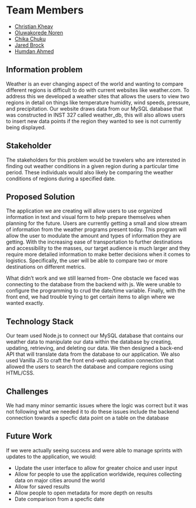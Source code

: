 # Team Members
- [Christian Kheav](https://github.com/ckheav)
- [Oluwakorede Noren](https://github.com/M-Noren)
- [Chika Chuku](https://github.com/cheekmsss)
- [Jared Brock](https://github.com/jb109)
- [Humdan Ahmed](https://github.com/Humdan1)

## Information problem
Weather is an ever changing aspect of the world and wanting to compare different regions is difficult to do with current websites like weather.com. To address this we developed a weather sites that allows the users to view two regions in detail on things like temperature humidity, wind speeds, pressure, and precipitation. Our website draws data from our MySQL database that was constructed in INST 327 called weather_db, this will also allows users to insert new data points if the region they wanted to see is not currently being displayed.

## Stakeholder
The stakeholders for this problem would be travelers who are interested in finding out weather conditions in a given region during a particular time period. These individuals would also likely be comparing the weather conditions of regions during a specified date.

## Proposed Solution
The application we are creating will allow users to use organized information in text and visual form to help prepare themselves when planning for the future. Users are currently getting a small and slow stream of information from the weather programs present today. This program will allow the user to modulate the amount and types of information they are getting. With the increasing ease of transportation to further destinations and accessibility to the masses, our target audience is much larger and they require more detailed information to make better decisions when it comes to logistics. Specifically, the user will be able to compare two or more destinations on different metrics. 

What didn’t work and we still learned from-
One obstacle we faced was connecting to the database from the backend with js.
We were unable to configure the programming to crud the date/time variable.
Finally, with the front end, we had trouble trying to get certain items to align where we wanted exactly. 

## Technology Stack
Our team used Node.js to connect our MySQL database that contains our weather data to manipulate our data within the database by creating, updating, retrieving, and deleting our data. We then designed a back-end API that will translate data from the database to our application. We also used Vanilla JS to craft the front end-web application connection that allowed the  users to search the database and compare regions using HTML/CSS.

## Challenges
We had many minor semantic issues where the logic was correct but it was not following what we needed it to do these issues include the backend connection towards a specfic data point on a table on the database 

## Future Work
If we were actually seeing success and were able to manage sprints with updates to the application, we would:
- Update the user interface to allow for greater choice and user input
- Allow for people to use the application worldwide, requires collecting data on major cities around the world
- Allow for saved results
- Allow people to open metadata for more depth on results
- Date comparison from a specfic date 
